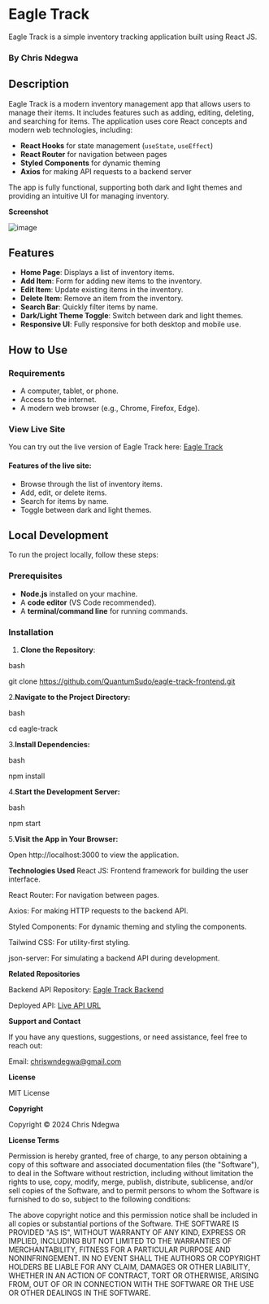 # Eagle Track

Eagle Track is a simple inventory tracking application built using React JS.

### By Chris Ndegwa

## Description

Eagle Track is a modern inventory management app that allows users to manage their items. It includes features such as adding, editing, deleting, and searching for items. The application uses core React concepts and modern web technologies, including:

- **React Hooks** for state management (`useState`, `useEffect`)
- **React Router** for navigation between pages
- **Styled Components** for dynamic theming
- **Axios** for making API requests to a backend server

The app is fully functional, supporting both dark and light themes and providing an intuitive UI for managing inventory.

**Screenshot**









![image](https://github.com/user-attachments/assets/8f4a56e8-217a-45aa-804c-45e1cd01c563)








## Features

- **Home Page**: Displays a list of inventory items.
- **Add Item**: Form for adding new items to the inventory.
- **Edit Item**: Update existing items in the inventory.
- **Delete Item**: Remove an item from the inventory.
- **Search Bar**: Quickly filter items by name.
- **Dark/Light Theme Toggle**: Switch between dark and light themes.
- **Responsive UI**: Fully responsive for both desktop and mobile use.

## How to Use

### Requirements

- A computer, tablet, or phone.
- Access to the internet.
- A modern web browser (e.g., Chrome, Firefox, Edge).

### View Live Site

You can try out the live version of Eagle Track here: [Eagle Track](https://eagle-track007.vercel.app/)

#### Features of the live site:
- Browse through the list of inventory items.
- Add, edit, or delete items.
- Search for items by name.
- Toggle between dark and light themes.

## **Local Development**

To run the project locally, follow these steps:

### **Prerequisites**

- **Node.js** installed on your machine.
- A **code editor** (VS Code recommended).
- A **terminal/command line** for running commands.

### **Installation**

1. **Clone the Repository**:

bash

git clone https://github.com/QuantumSudo/eagle-track-frontend.git

2.**Navigate to the Project Directory:**

bash

cd eagle-track

3.**Install Dependencies:**

bash

npm install

4.**Start the Development Server:**

bash

npm start

5.**Visit the App in Your Browser:**

Open http://localhost:3000 to view the application.

**Technologies Used**
React JS: Frontend framework for building the user interface.

React Router: For navigation between pages.

Axios: For making HTTP requests to the backend API.

Styled Components: For dynamic theming and styling the components.

Tailwind CSS: For utility-first styling.

json-server: For simulating a backend API during development.

**Related Repositories**

Backend API Repository: [Eagle Track Backend](https://github.com/QuantumSudo/eagle-track-backend.git)

Deployed API: [Live API URL](https://eagle-track-backend-4.onrender.com/items)

**Support and Contact**

If you have any questions, suggestions, or need assistance, feel free to reach out:

Email: chriswndegwa@gmail.com

**License**

MIT License

**Copyright**

Copyright © 2024 Chris Ndegwa

**License Terms**

Permission is hereby granted, free of charge, to any person obtaining a copy of this software and associated documentation files (the "Software"), to deal in the Software without restriction, including without limitation the rights to use, copy, modify, merge, publish, distribute, sublicense, and/or sell copies of the Software, and to permit persons to whom the Software is furnished to do so, subject to the following conditions:

The above copyright notice and this permission notice shall be included in all copies or substantial portions of the Software.
THE SOFTWARE IS PROVIDED "AS IS", WITHOUT WARRANTY OF ANY KIND, EXPRESS OR IMPLIED, INCLUDING BUT NOT LIMITED TO THE WARRANTIES OF MERCHANTABILITY, FITNESS FOR A PARTICULAR PURPOSE AND NONINFRINGEMENT. IN NO EVENT SHALL THE AUTHORS OR COPYRIGHT HOLDERS BE LIABLE FOR ANY CLAIM, DAMAGES OR OTHER LIABILITY, WHETHER IN AN ACTION OF CONTRACT, TORT OR OTHERWISE, ARISING FROM, OUT OF OR IN CONNECTION WITH THE SOFTWARE OR THE USE OR OTHER DEALINGS IN THE SOFTWARE.

